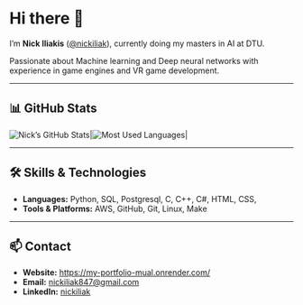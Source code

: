 # Hi there 👋

I’m **Nick Iliakis** ([@nickiliak](https://github.com/nickiliak)), currently doing my masters in AI at DTU.

Passionate about Machine learning and Deep neural networks with experience in game engines and VR game development.

---

## 📊 GitHub Stats

<img src="https://github-readme-stats.vercel.app/api?username=nickiliak&show_icons=true&theme=dark&count_private=true" alt="Nick’s GitHub Stats" />|<img src="https://github-readme-stats.vercel.app/api/top-langs/?username=nickiliak&layout=compact&theme=dark&langs_count=6" alt="Most Used Languages" />|

---

## 🛠️ Skills & Technologies

- **Languages:** Python, SQL, Postgresql, C, C++, C#, HTML, CSS, 
- **Tools & Platforms:** AWS, GitHub, Git, Linux, Make

---

## 📫 Contact

- **Website:** https://my-portfolio-mual.onrender.com/
- **Email:** [nickiliak847@gmail.com](mailto:nickiliak847@gmail.com)  
- **LinkedIn:** [nickiliak](https://www.linkedin.com/in/nikolaosiliakis/) 
